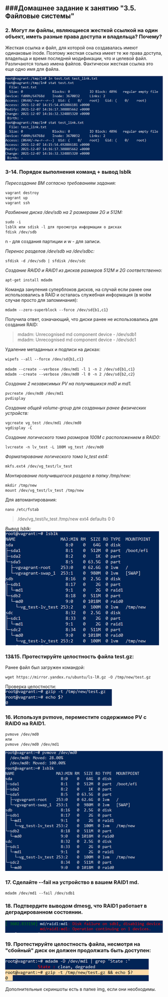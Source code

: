 ###Домашнее задание к занятию "3.5. Файловые системы"
---

### 2. Могут ли файлы, являющиеся жесткой ссылкой на один объект, иметь разные права доступа и владельца? Почему?
Жесткая ссылка и файл, для которой она создавалась имеют одинаковые inode. Поэтому жесткая ссылка имеет те же права доступа, владельца и время последней модификации, что и целевой файл. Различаются только имена файлов. Фактически жесткая ссылка это еще одно имя для файла.  

![Вывод ln](https://github.com/Bura-M/devops-netology/blob/main/03-sysadmin-05-fs/img/link.PNG "ln")  

### 3-14. Порядок выполнения команд + вывод lsblk
_Пересоздание ВМ согласно требованиям задания:_   

	vagrant destroy  
	vagrant up  
	vagrant ssh  

_Разбиение диска /dev/sdb на 2 размерами 2G и 512M:_  

	sudo -i  
	lsblk или sdisk -l для просмотра информации о дисках  
	fdisk /dev/sdb  

n - для создания партиции и w - для записи.  

_Перенос разделов /dev/sdb на /dev/sdbc:_  

	sfdisk -d /dev/sdb | sfdisk /dev/sdc  
	
_Создание RAID0 и RAID1 из дисков размеров 512M и 2G соответственно:_  

	apt-get install mdadm

Команда зануления суперблоков дисков, на случай если ранее они использовались в RAID и осталась служебная информация (в моём случае просто для запоминания):  

	mdadm --zero-superblock --force /dev/sd{b1,c1}

Получила ответ, означающий, что диски ранее не использовались для создания RAID:  
>mdadm: Unrecognised md component device - /dev/sdb1  
>mdadm: Unrecognised md component device - /dev/sdc1  

Удаление метаданных и подписи на дисках:  

	wipefs --all --force /dev/sd{b1,c1}  

	mdadm --create --verbose /dev/md1 -l 1 -n 2 /dev/sd{b1,c1}  
	mdadm --create --verbose /dev/md0 -l 0 -n 2 /dev/sd{b2,c2}  

_Создание 2 независимых PV на получившихся md0 и md1._  

	pvcreate /dev/md0 /dev/md1
	pvdisplay

_Создание общей volume-group для cозданных ранее физических устройств:_  

	vgcreate vg_test /dev/md1 /dev/md0
	vgdisplay -C

_Создание логического тома размеров 100M с расположением в RAID0:_  

	lvcreate -n lv_test -L 100M vg_test /dev/md0

_Форматирование логического тома lv_test ext4:_  

	mkfs.ext4 /dev/vg_test/lv_test

_Монтирование получившегося раздела в папку /tmp/new:_  

	mkdir /tmp/new
	mount /dev/vg_test/lv_test /tmp/new  
	
Для автомантирования:  

	nano /etc/fstab

>/dev/vg_test/lv_test /tmp/new ext4 defaults 0 0  

_Вывод lsblk:_  
![Вывод lsblk](https://github.com/Bura-M/devops-netology/blob/main/03-sysadmin-05-fs/img/lsblk.PNG "lsblk")   

### 13&15. Протестируйте целостность файла test.gz:  
Ранее файл был загружен командой:  

	wget https://mirror.yandex.ru/ubuntu/ls-lR.gz -O /tmp/new/test.gz  

Проверка целостности:  
![Проверка целостности](https://github.com/Bura-M/devops-netology/blob/main/03-sysadmin-05-fs/img/gzip.PNG "Проверка целостности")  

### 16. Используя pvmove, переместите содержимое PV с RAID0 на RAID1.  

	pvmove /dev/md0  
	или
	pvmove /dev/md0 /dev/md1  

![Вывод pvmove](https://github.com/Bura-M/devops-netology/blob/main/03-sysadmin-05-fs/img/pvmove.PNG "pvmove")   

### 17. Сделайте --fail на устройство в вашем RAID1 md.
	mdadm /dev/md1 --fail /dev/sdb1
	
### 18. Подтвердите выводом dmesg, что RAID1 работает в деградированном состоянии.
![Вывод dmesg](https://github.com/Bura-M/devops-netology/blob/main/03-sysadmin-05-fs/img/dmesg.PNG "dmesg")  

### 19. Протестируйте целостность файла, несмотря на "сбойный" диск он должен продолжать быть доступен:  
![state_test-gzip](https://github.com/Bura-M/devops-netology/blob/main/03-sysadmin-05-fs/img/state_test-gzip.PNG "state_test-gzip")  

Дополнительные скриншоты есть в папке img, если они необходимы.
 
